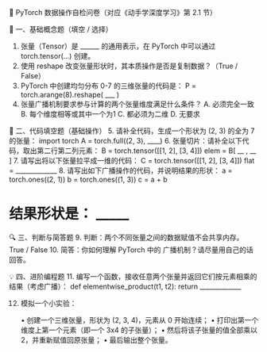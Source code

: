 🧪 PyTorch 数据操作自检问卷（对应《动手学深度学习》第 2.1 节）

📘 一、基础概念题（填空 / 选择）
1.	张量（Tensor）是 ______ 的通用表示，在 PyTorch 中可以通过 torch.tensor(...) 创建。
2.	使用 reshape 改变张量形状时，其本质操作是否是复制数据？（True / False）
3.	PyTorch 中创建均匀分布 0-7 的三维张量的代码是：
P = torch.arange(8).reshape( ___ )
4.	张量广播机制要求参与计算的两个张量维度满足什么条件？
A. 必须完全一致
B. 每个维度相等或其中一个为1
C. 都必须为二维
D. 无要求

🧪 二、代码填空题（基础操作）
5.	请补全代码，生成一个形状为 (2, 3) 的全为 7 的张量：
import torch
A = torch.full((2, 3), ____)
6.	张量切片：请补全以下代码，取出第二行第二列元素：
B = torch.tensor([[1, 2], [3, 4]])
elem = B[ __ , __ ]
7.	请写出将以下张量拉平成一维的代码：
C = torch.tensor([[1, 2], [3, 4]])
flat = _____________
8.	请写出如下广播操作的代码，并说明结果的形状：
a = torch.ones((2, 1))
b = torch.ones((1, 3))
c = a + b
# 结果形状是： _____

🔍 三、判断与简答题
9.	判断：两个不同张量之间的数据赋值不会共享内存。 True / False
10.	简答：你如何理解 PyTorch 中的 广播机制？请尽量用自己的话回答。

💡 四、进阶编程题
11.	编写一个函数，接收任意两个张量并返回它们按元素相乘的结果（考虑广播）：
def elementwise_product(t1, t2):
    return _____________

12.	模拟一个小实验：

	•	创建一个三维张量，形状为 (2, 3, 4)，元素从 0 开始连续；
	•	打印出第一个维度上第一个元素（即一个 3x4 的子张量）；
	•	然后将该子张量的值全部乘以 2，并重新赋值回原张量；
	•	最后输出整个张量。